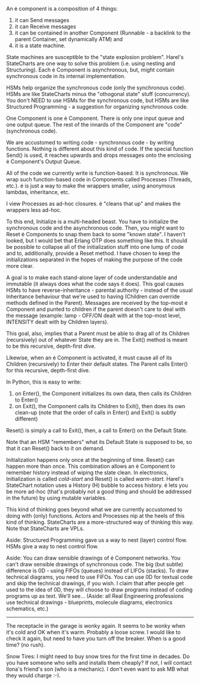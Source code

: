An ė component is a composition of 4 things: 
1. it can Send messages
2. it can Receive messages
3. it can be contained in another Component (Runnable - a backlink to the parent Container, set dynamically ATM) and
4. it is a state machine.  

State machines are susceptible to the "state explosion problem".  Harel's StateCharts are one way to solve this problem (i.e. using nesting and Structuring).  Each ė Component is asynchronous, but, might contain synchronous code in its internal implementation.  

HSMs help organize the synchronous code (only the synchronous code).  HSMs are like StateCharts minus the "othogonal state" stuff (concurrency).  You don't NEED to use HSMs for the synchronous code, but HSMs are like Structured Programming - a suggestion for organizing synchronous code.

One Component is one ė Component.  There is only one input queue and one output queue.  The rest of the innards of the Component are "code" (synchronous code).

We are accustomed to writing code - synchronous code - by writing functions.  Nothing is different about this kind of code.  If the special function Send() is used, it reaches upwards and drops messages onto the enclosing ė Component's Output Queue.

All of the code we currently write is function-based.  It is synchronous.  We wrap such function-based code in Components called Processes (Threads, etc.).  ė is just a way to make the wrappers smaller, using anonymous lambdas, inheritance, etc.  

I view Processes as ad-hoc closures. ė "cleans that up" and makes the wrappers less ad-hoc.

To this end, Initialize is a multi-headed beast.  You have to initialize the synchronous code and the asynchronous code.  Then, you might want to Reset ė Components to snap them back to some "known state".  I haven't looked, but I would bet that Erlang OTP does something like this.  It should be possible to collapse all of the initialization stuff into one lump of code and to, additionally, provide a Reset method.  I have chosen to keep the initializations separated in the hopes of making the purpose of the code more clear.

A goal is to make each stand-alone layer of code understandable and immutable (it always does what the code says it does).  This goal causes HSMs to have reverse-inheritance - parental authority - instead of the usual Inheritance behaviour that we're used to having (Children can override methods defined in the Parent).  Messages are received by the top-most ė  Component and punted to children if the parent doesn't care to deal with the message (example: lamp - OFF/ON dealt with at the top-most level, INTENSITY dealt with by Children layers).

This goal, also, implies that a Parent must be able to drag all of its Children (recursively) out of whatever State they are in.  The Exit() method is meant to be this recursive, depth-first dive.

Likewise, when an ė Component is activated, it must cause all of its Children (recursively) to Enter their default states.  The Parent calls Enter() for this recursive, depth-first dive.  

In Python, this is easy to write:
1. on Enter(), the Component initializes its own data, then calls its Children to Enter()
2. on Exit(), the Component calls its Children to Exit(), then does its own clean-up (note that the order of calls in Enter() and Exit() is subtly different)

Reset() is simply a call to Exit(), then, a call to Enter() on the Default State.

Note that an HSM "remembers" what its Default State is supposed to be, so that it can Reset() back to it on demand.

Initialization happens only once at the beginning of time.  Reset() can happen more than once.  This combination allows an ė Component to remember history instead of wiping the slate clean.  In electronics, Initialization is called *cold-start* and Reset() is called *warm-start*.  Harel's StateChart notation uses a History (H) bubble to access history.  ė lets you be more ad-hoc  (that's probably not a good thing and should be addressed in the future) by using mutable variables.

This kind of thinking goes beyond what we are currently accustomed to doing with (only) functions.  Actors and Processes nip at the heels of this kind of thinking.  StateCharts are a more-structured way of thinking this way.  Note that StateCharts are VPLs.

Aside: Structured Programming gave us a way to nest (layer) control flow.  HSMs give a way to nest control flow.

Aside: You can draw sensible drawings of ė Component networks.  You can't draw sensible drawings of synchronous code.  The big (but subtle) difference is 0D - using FIFOs (queues) instead of LIFOs (stacks).  To draw technical diagrams, you need to use FIFOs.  You can use 0D for textual code and skip the technical drawings, if you wish.  I claim that after people get used to the idea of 0D, they will choose to draw programs instead of coding programs up as text.  We'll see...  (Aside: all Real Engineering professions use technical drawings - blueprints, molecule diagrams, electronics schematics, etc.)

---

The receptacle in the garage is wonky again.  It seems to be wonky when it's cold and OK when it's warm.  Probably a loose screw.  I would like to check it again, but need to have you turn off the breaker.  When is a good time?  (no rush).

Snow Tires: I might need to buy snow tires for the first time in decades.  Do you have someone who sells and installs them cheaply?  If not, I will contact Ilona's friend's son (who is a mechanic).  I don't even want to ask MB what they would charge :-).